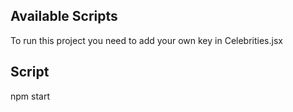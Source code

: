 ## Available Scripts

To run this project you need to add your own key in Celebrities.jsx

## Script

npm start